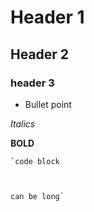 # Header 1

## Header 2

### header 3

* Bullet point

*Italics*

**BOLD**

    `code block 

    can be long`